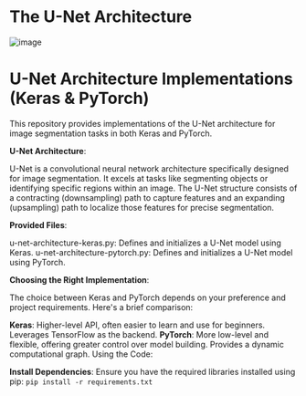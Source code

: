 # The U-Net Architecture 
![image](https://user-images.githubusercontent.com/55340483/133947654-3746ff78-456b-4a24-9d78-34afdd8a7ca1.png)


# U-Net Architecture Implementations (Keras & PyTorch)
This repository provides implementations of the U-Net architecture for image segmentation tasks in both Keras and PyTorch.

**U-Net Architecture**:

U-Net is a convolutional neural network architecture specifically designed for image segmentation. It excels at tasks like segmenting objects or identifying specific regions within an image. The U-Net structure consists of a contracting (downsampling) path to capture features and an expanding (upsampling) path to localize those features for precise segmentation.

**Provided Files**:

u-net-architecture-keras.py: Defines and initializes a U-Net model using Keras.
u-net-architecture-pytorch.py: Defines and initializes a U-Net model using PyTorch.

**Choosing the Right Implementation**:

The choice between Keras and PyTorch depends on your preference and project requirements. Here's a brief comparison:

**Keras**:
Higher-level API, often easier to learn and use for beginners.
Leverages TensorFlow as the backend.
**PyTorch**:
More low-level and flexible, offering greater control over model building.
Provides a dynamic computational graph.
Using the Code:

**Install Dependencies**:
Ensure you have the required libraries installed using pip:
`pip install -r requirements.txt`
